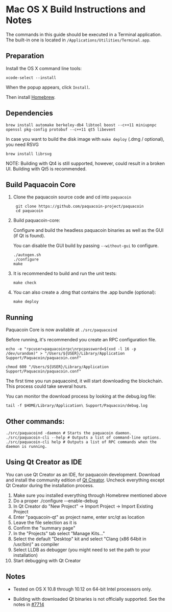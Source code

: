 Mac OS X Build Instructions and Notes
====================================
The commands in this guide should be executed in a Terminal application.
The built-in one is located in `/Applications/Utilities/Terminal.app`.

Preparation
-----------
Install the OS X command line tools:

`xcode-select --install`

When the popup appears, click `Install`.

Then install [Homebrew](http://brew.sh).

Dependencies
----------------------

    brew install automake berkeley-db4 libtool boost --c++11 miniupnpc openssl pkg-config protobuf --c++11 qt5 libevent

In case you want to build the disk image with `make deploy` (.dmg / optional), you need RSVG

    brew install librsvg

NOTE: Building with Qt4 is still supported, however, could result in a broken UI. Building with Qt5 is recommended.

Build Paquacoin Core
------------------------

1. Clone the paquacoin source code and cd into `paquacoin`

        git clone https://github.com/paquacoin-project/paquacoin
        cd paquacoin

2.  Build paquacoin-core:

    Configure and build the headless paquacoin binaries as well as the GUI (if Qt is found).

    You can disable the GUI build by passing `--without-gui` to configure.

        ./autogen.sh
        ./configure
        make

3.  It is recommended to build and run the unit tests:

        make check

4.  You can also create a .dmg that contains the .app bundle (optional):

        make deploy

Running
-------

Paquacoin Core is now available at `./src/paquacoind`

Before running, it's recommended you create an RPC configuration file.

    echo -e "rpcuser=paquacoinrpc\nrpcpassword=$(xxd -l 16 -p /dev/urandom)" > "/Users/${USER}/Library/Application Support/Paquacoin/paquacoin.conf"

    chmod 600 "/Users/${USER}/Library/Application Support/Paquacoin/paquacoin.conf"

The first time you run paquacoind, it will start downloading the blockchain. This process could take several hours.

You can monitor the download process by looking at the debug.log file:

    tail -f $HOME/Library/Application\ Support/Paquacoin/debug.log

Other commands:
-------

    ./src/paquacoind -daemon # Starts the paquacoin daemon.
    ./src/paquacoin-cli --help # Outputs a list of command-line options.
    ./src/paquacoin-cli help # Outputs a list of RPC commands when the daemon is running.

Using Qt Creator as IDE
------------------------
You can use Qt Creator as an IDE, for paquacoin development.
Download and install the community edition of [Qt Creator](https://www.qt.io/download/).
Uncheck everything except Qt Creator during the installation process.

1. Make sure you installed everything through Homebrew mentioned above
2. Do a proper ./configure --enable-debug
3. In Qt Creator do "New Project" -> Import Project -> Import Existing Project
4. Enter "paquacoin-qt" as project name, enter src/qt as location
5. Leave the file selection as it is
6. Confirm the "summary page"
7. In the "Projects" tab select "Manage Kits..."
8. Select the default "Desktop" kit and select "Clang (x86 64bit in /usr/bin)" as compiler
9. Select LLDB as debugger (you might need to set the path to your installation)
10. Start debugging with Qt Creator

Notes
-----

* Tested on OS X 10.8 through 10.12 on 64-bit Intel processors only.

* Building with downloaded Qt binaries is not officially supported. See the notes in [#7714](https://github.com/bitcoin/bitcoin/issues/7714)
